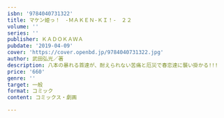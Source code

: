 ```yaml
---
isbn: '9784040731322'
title: マケン姫っ！　‐ＭＡＫＥＮ‐ＫＩ！‐　２２
volume: ''
series: ''
publisher: ＫＡＤＯＫＡＷＡ
pubdate: '2019-04-09'
cover: 'https://cover.openbd.jp/9784040731322.jpg'
author: 武田弘光／著
description: 八本の暴れる首達が、耐えられない苦痛と厄災で春恋達に襲い掛かる!!!
price: '660'
genre: ''
target: 一般
format: コミック
content: コミックス・劇画

---
```

